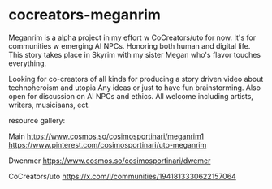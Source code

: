 # cocreators-meganrim

Meganrim is a alpha project in my effort w CoCreators/uto for now.  It's for communities w emerging AI NPCs.  Honoring both human and digital life. This story takes place in Skyrim with my sister Megan who's flavor touches everything.

Looking for co-creators of all kinds for producing a story driven video about technoheroism and utopia Any ideas or just to have fun brainstorming.  Also open for discussion on AI NPCs and ethics. All welcome including artists, writers, musiciaans, ect.

resource gallery:

Main
https://www.cosmos.so/cosimosportinari/meganrim1
https://www.pinterest.com/cosimosportinari/uto-meganrim

Dwenmer
https://www.cosmos.so/cosimosportinari/dwemer

CoCreators/uto
https://x.com/i/communities/1941813330622157064
